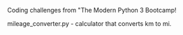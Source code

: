Coding challenges from "The Modern Python 3 Bootcamp!

mileage_converter.py          - calculator that converts km to mi.
